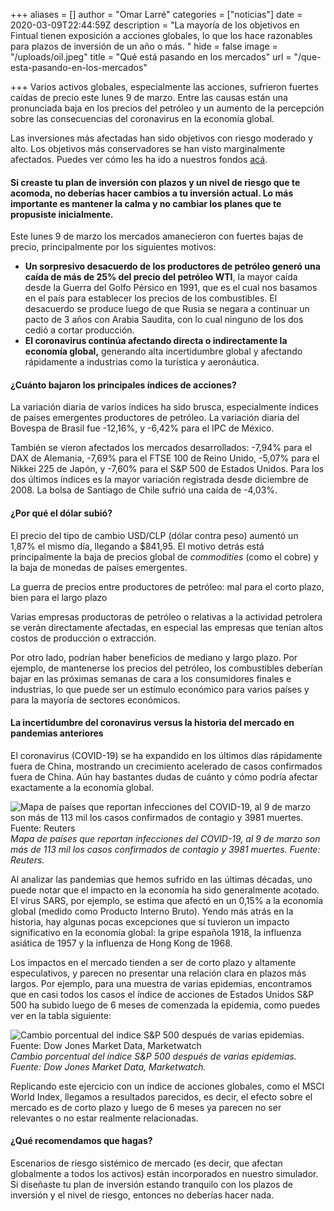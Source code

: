 +++
aliases = []
author = "Omar Larré"
categories = ["noticias"]
date = 2020-03-09T22:44:59Z
description = "La mayoría de los objetivos en Fintual tienen exposición a acciones globales, lo que los hace razonables para plazos de inversión de un año o más. "
hide = false
image = "/uploads/oil.jpeg"
title = "Qué está pasando en los mercados"
url = "/que-esta-pasando-en-los-mercados"

+++
Varios activos globales, especialmente las acciones, sufrieron fuertes caídas de precio este lunes 9 de marzo. Entre las causas están una pronunciada baja en los precios del petróleo y un aumento de la percepción sobre las consecuencias del coronavirus en la economía global.

Las inversiones más afectadas han sido objetivos con riesgo moderado y alto. Los objetivos más conservadores se han visto marginalmente afectados. Puedes ver cómo les ha ido a nuestros fondos [acá](https://www.fintual-charts.oscarestay.dev/).

#### Si creaste tu plan de inversión con plazos y un nivel de riesgo que te acomoda, no deberías hacer cambios a tu inversión actual. Lo más importante es mantener la calma y no cambiar los planes que te propusiste inicialmente.

Este lunes 9 de marzo los mercados amanecieron con fuertes bajas de precio, principalmente por los siguientes motivos:

* **Un sorpresivo desacuerdo de los productores de petróleo generó una caída de más de 25% del precio del petróleo WTI**, la mayor caída desde la Guerra del Golfo Pérsico en 1991, que es el cual nos basamos en el país para establecer los precios de los combustibles. El desacuerdo se produce luego de que Rusia se negara a continuar un pacto de 3 años con Arabia Saudita, con lo cual ninguno de los dos cedió a cortar producción.
* **El coronavirus continúa afectando directa o indirectamente la economía global,** generando alta incertidumbre global y afectando rápidamente a industrias como la turística y aeronáutica.

#### 

#### ¿Cuánto bajaron los principales índices de acciones?

La variación diaria de varios índices ha sido brusca, especialmente índices de países emergentes productores de petróleo. La variación diaria del Bovespa de Brasil fue -12,16%, y -6,42% para el IPC de México.

También se vieron afectados los mercados desarrollados: -7,94% para el DAX de Alemania, -7,69% para el FTSE 100 de Reino Unido, -5,07% para el Nikkei 225 de Japón, y -7,60% para el S&P 500 de Estados Unidos. Para los dos últimos índices es la mayor variación registrada desde diciembre de 2008. La bolsa de Santiago de Chile sufrió una caída de -4,03%.

#### ¿Por qué el dólar subió?

El precio del tipo de cambio USD/CLP (dólar contra peso) aumentó un 1,87% el mismo día, llegando a $841,95. El motivo detrás está principalmente la baja de precios global de _commodities_ (como el cobre) y la baja de monedas de países emergentes.

La guerra de precios entre productores de petróleo: mal para el corto plazo, bien para el largo plazo

Varias empresas productoras de petróleo o relativas a la actividad petrolera se verán directamente afectadas, en especial las empresas que tenían altos costos de producción o extracción.

Por otro lado, podrían haber beneficios de mediano y largo plazo. Por ejemplo, de mantenerse los precios del petróleo, los combustibles deberían bajar en las próximas semanas de cara a los consumidores finales e industrias, lo que puede ser un estímulo económico para varios países y para la mayoría de sectores económicos.

#### La incertidumbre del coronavirus versus la historia del mercado en pandemias anteriores

El coronavirus (COVID-19) se ha expandido en los últimos días rápidamente fuera de China, mostrando un crecimiento acelerado de casos confirmados fuera de China. Aún hay bastantes dudas de cuánto y cómo podría afectar exactamente a la economía global.

![Mapa de países que reportan infecciones del COVID-19, al 9 de marzo son más de 113 mil los casos confirmados de contagio y 3981 muertes. Fuente: Reuters](/uploads/corona.png)_Mapa de países que reportan infecciones del COVID-19, al 9 de marzo son más de 113 mil los casos confirmados de contagio y 3981 muertes. Fuente: Reuters._

Al analizar las pandemias que hemos sufrido en las últimas décadas, uno puede notar que el impacto en la economía ha sido generalmente acotado. El virus SARS, por ejemplo, se estima que afectó en un 0,15% a la economía global (medido como Producto Interno Bruto). Yendo más atrás en la historia, hay algunas pocas excepciones que sí tuvieron un impacto significativo en la economía global: la gripe española 1918, la influenza asiática de 1957 y la influenza de Hong Kong de 1968.

Los impactos en el mercado tienden a ser de corto plazo y altamente especulativos, y parecen no presentar una relación clara en plazos más largos. Por ejemplo, para una muestra de varias epidemias, encontramos que en casi todos los casos el índice de acciones de Estados Unidos S&P 500 ha subido luego de 6 meses de comenzada la epidemia, como puedes ver en la tabla siguiente:

![Cambio porcentual del índice S&P 500 después de varias epidemias. Fuente: Dow Jones Market Data, Marketwatch](/uploads/epidemias.png)_Cambio porcentual del índice S&P 500 después de varias epidemias. Fuente: Dow Jones Market Data, Marketwatch._

Replicando este ejercicio con un índice de acciones globales, como el MSCI World Index, llegamos a resultados parecidos, es decir, el efecto sobre el mercado es de corto plazo y luego de 6 meses ya parecen no ser relevantes o no estar realmente relacionadas.

#### ¿Qué recomendamos que hagas?

Escenarios de riesgo sistémico de mercado (es decir, que afectan globalmente a todos los activos) están incorporados en nuestro simulador. Si diseñaste tu plan de inversión estando tranquilo con los plazos de inversión y el nivel de riesgo, entonces no deberías hacer nada.